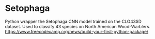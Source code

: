 # Setophaga
Python wrapper the Setophaga CNN model trained on the CLO43SD dataset. Used to classify 43 species on North American Wood-Warblers.
https://www.freecodecamp.org/news/build-your-first-python-package/
